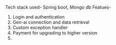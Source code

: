 Tech stack used- Spring boot, Mongo db
Featues-
1. Login and authentication
2. Gen-ai connection and data retrieval
3. Custom exception handler
4. Payment for upgrading to higher version
5. 

